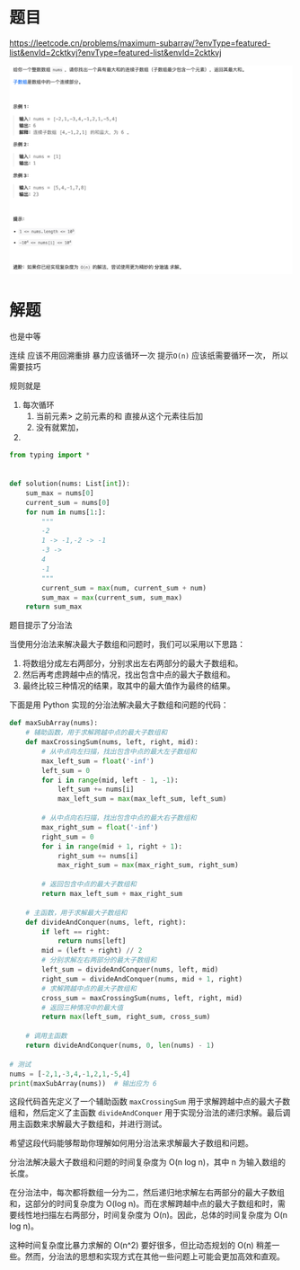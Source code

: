 # 题目

https://leetcode.cn/problems/maximum-subarray/?envType=featured-list&envId=2cktkvj?envType=featured-list&envId=2cktkvj

![](attachments/Pasted%20image%2020240305123846.png)

# 解题

也是中等 

连续 应该不用回溯重排
暴力应该循环一次 
提示`O(n)` 应该纸需要循环一次， 所以需要技巧

规则就是
1. 每次循环
	1. 当前元素> 之前元素的和 直接从这个元素往后加
	2. 没有就累加，
2. 

```python
from typing import *


def solution(nums: List[int]):
    sum_max = nums[0]
    current_sum = nums[0]
    for num in nums[1:]:
        """
        -2
        1 -> -1,-2 -> -1  
        -3 -> 
        4
        -1
        """
        current_sum = max(num, current_sum + num)
        sum_max = max(current_sum, sum_max)
    return sum_max

```

题目提示了分治法 

当使用分治法来解决最大子数组和问题时，我们可以采用以下思路：

1. 将数组分成左右两部分，分别求出左右两部分的最大子数组和。
2. 然后再考虑跨越中点的情况，找出包含中点的最大子数组和。
3. 最终比较三种情况的结果，取其中的最大值作为最终的结果。

下面是用 Python 实现的分治法解决最大子数组和问题的代码：

```python
def maxSubArray(nums):
    # 辅助函数，用于求解跨越中点的最大子数组和
    def maxCrossingSum(nums, left, right, mid):
        # 从中点向左扫描，找出包含中点的最大左子数组和
        max_left_sum = float('-inf')
        left_sum = 0
        for i in range(mid, left - 1, -1):
            left_sum += nums[i]
            max_left_sum = max(max_left_sum, left_sum)
        
        # 从中点向右扫描，找出包含中点的最大右子数组和
        max_right_sum = float('-inf')
        right_sum = 0
        for i in range(mid + 1, right + 1):
            right_sum += nums[i]
            max_right_sum = max(max_right_sum, right_sum)
        
        # 返回包含中点的最大子数组和
        return max_left_sum + max_right_sum
    
    # 主函数，用于求解最大子数组和
    def divideAndConquer(nums, left, right):
        if left == right:
            return nums[left]
        mid = (left + right) // 2
        # 分别求解左右两部分的最大子数组和
        left_sum = divideAndConquer(nums, left, mid)
        right_sum = divideAndConquer(nums, mid + 1, right)
        # 求解跨越中点的最大子数组和
        cross_sum = maxCrossingSum(nums, left, right, mid)
        # 返回三种情况中的最大值
        return max(left_sum, right_sum, cross_sum)
    
    # 调用主函数
    return divideAndConquer(nums, 0, len(nums) - 1)

# 测试
nums = [-2,1,-3,4,-1,2,1,-5,4]
print(maxSubArray(nums))  # 输出应为 6
```

这段代码首先定义了一个辅助函数 `maxCrossingSum` 用于求解跨越中点的最大子数组和，然后定义了主函数 `divideAndConquer` 用于实现分治法的递归求解。最后调用主函数来求解最大子数组和，并进行测试。

希望这段代码能够帮助你理解如何用分治法来求解最大子数组和问题。

分治法解决最大子数组和问题的时间复杂度为 O(n log n)，其中 n 为输入数组的长度。

在分治法中，每次都将数组一分为二，然后递归地求解左右两部分的最大子数组和，这部分的时间复杂度为 O(log n)。而在求解跨越中点的最大子数组和时，需要线性地扫描左右两部分，时间复杂度为 O(n)。因此，总体的时间复杂度为 O(n log n)。

这种时间复杂度比暴力求解的 O(n^2) 要好很多，但比动态规划的 O(n) 稍差一些。然而，分治法的思想和实现方式在其他一些问题上可能会更加高效和直观。